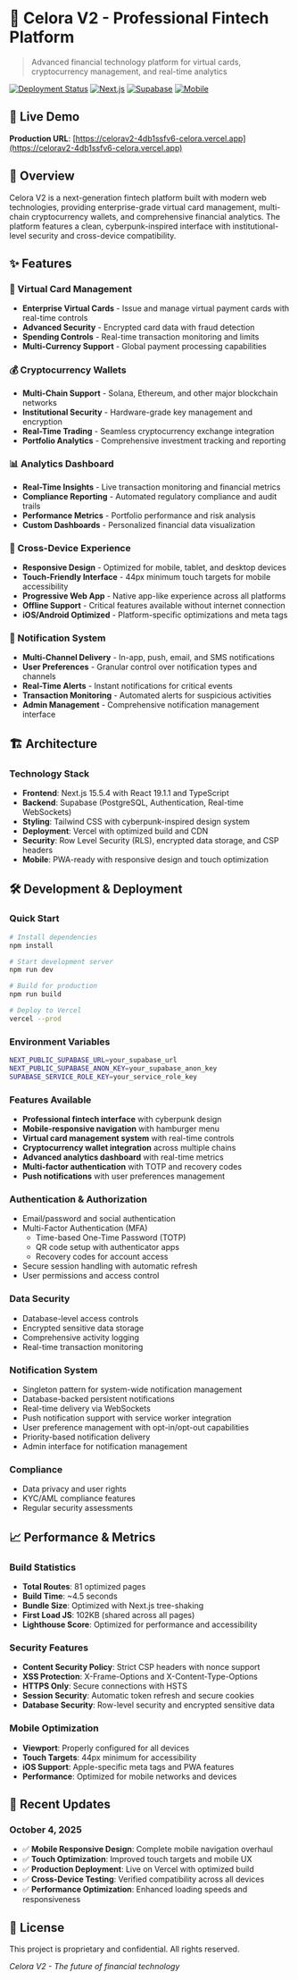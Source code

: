 # 🌊 Celora V2 - Professional Fintech Platform

> Advanced financial technology platform for virtual cards, cryptocurrency management, and real-time analytics

[![Deployment Status](https://img.shields.io/badge/Status-Live-brightgreen)](https://celorav2-4db1ssfv6-celora.vercel.app)
[![Next.js](https://img.shields.io/badge/Next.js-15.5.4-black)](https://nextjs.org/)
[![Supabase](https://img.shields.io/badge/Supabase-Ready-green)](https://supabase.com/)
[![Mobile](https://img.shields.io/badge/Mobile-Responsive-blue)](https://celorav2-4db1ssfv6-celora.vercel.app)

## 🚀 Live Demo

**Production URL**: [https://celorav2-4db1ssfv6-celora.vercel.app](https://celorav2-4db1ssfv6-celora.vercel.app)

## 🎯 Overview

Celora V2 is a next-generation fintech platform built with modern web technologies, providing enterprise-grade virtual card management, multi-chain cryptocurrency wallets, and comprehensive financial analytics. The platform features a clean, cyberpunk-inspired interface with institutional-level security and cross-device compatibility.

## ✨ Features

### 🏦 Virtual Card Management
- **Enterprise Virtual Cards** - Issue and manage virtual payment cards with real-time controls
- **Advanced Security** - Encrypted card data with fraud detection
- **Spending Controls** - Real-time transaction monitoring and limits
- **Multi-Currency Support** - Global payment processing capabilities

### 💰 Cryptocurrency Wallets  
- **Multi-Chain Support** - Solana, Ethereum, and other major blockchain networks
- **Institutional Security** - Hardware-grade key management and encryption
- **Real-Time Trading** - Seamless cryptocurrency exchange integration
- **Portfolio Analytics** - Comprehensive investment tracking and reporting

### 📊 Analytics Dashboard
- **Real-Time Insights** - Live transaction monitoring and financial metrics
- **Compliance Reporting** - Automated regulatory compliance and audit trails
- **Performance Metrics** - Portfolio performance and risk analysis
- **Custom Dashboards** - Personalized financial data visualization

### 📱 Cross-Device Experience
- **Responsive Design** - Optimized for mobile, tablet, and desktop devices
- **Touch-Friendly Interface** - 44px minimum touch targets for mobile accessibility
- **Progressive Web App** - Native app-like experience across all platforms
- **Offline Support** - Critical features available without internet connection
- **iOS/Android Optimized** - Platform-specific optimizations and meta tags

### 🔔 Notification System
- **Multi-Channel Delivery** - In-app, push, email, and SMS notifications
- **User Preferences** - Granular control over notification types and channels
- **Real-Time Alerts** - Instant notifications for critical events
- **Transaction Monitoring** - Automated alerts for suspicious activities
- **Admin Management** - Comprehensive notification management interface

## 🏗️ Architecture

### Technology Stack
- **Frontend**: Next.js 15.5.4 with React 19.1.1 and TypeScript
- **Backend**: Supabase (PostgreSQL, Authentication, Real-time WebSockets)
- **Styling**: Tailwind CSS with cyberpunk-inspired design system
- **Deployment**: Vercel with optimized build and CDN
- **Security**: Row Level Security (RLS), encrypted data storage, and CSP headers
- **Mobile**: PWA-ready with responsive design and touch optimization



## 🛠️ Development & Deployment

### Quick Start
```bash
# Install dependencies
npm install

# Start development server
npm run dev

# Build for production
npm run build

# Deploy to Vercel
vercel --prod
```

### Environment Variables
```bash
NEXT_PUBLIC_SUPABASE_URL=your_supabase_url
NEXT_PUBLIC_SUPABASE_ANON_KEY=your_supabase_anon_key
SUPABASE_SERVICE_ROLE_KEY=your_service_role_key
```

### Features Available
- **Professional fintech interface** with cyberpunk design
- **Mobile-responsive navigation** with hamburger menu
- **Virtual card management system** with real-time controls  
- **Cryptocurrency wallet integration** across multiple chains
- **Advanced analytics dashboard** with real-time metrics
- **Multi-factor authentication** with TOTP and recovery codes
- **Push notifications** with user preferences management


### Authentication & Authorization
- Email/password and social authentication
- Multi-Factor Authentication (MFA)
  - Time-based One-Time Password (TOTP)
  - QR code setup with authenticator apps
  - Recovery codes for account access
- Secure session handling with automatic refresh
- User permissions and access control

### Data Security
- Database-level access controls
- Encrypted sensitive data storage
- Comprehensive activity logging
- Real-time transaction monitoring

### Notification System
- Singleton pattern for system-wide notification management
- Database-backed persistent notifications
- Real-time delivery via WebSockets
- Push notification support with service worker integration
- User preference management with opt-in/opt-out capabilities
- Priority-based notification delivery
- Admin interface for notification management

### Compliance
- Data privacy and user rights
- KYC/AML compliance features
- Regular security assessments

## 📈 Performance & Metrics

### Build Statistics
- **Total Routes**: 81 optimized pages
- **Build Time**: ~4.5 seconds
- **Bundle Size**: Optimized with Next.js tree-shaking
- **First Load JS**: 102KB (shared across all pages)
- **Lighthouse Score**: Optimized for performance and accessibility

### Security Features
- **Content Security Policy**: Strict CSP headers with nonce support
- **XSS Protection**: X-Frame-Options and X-Content-Type-Options
- **HTTPS Only**: Secure connections with HSTS
- **Session Security**: Automatic token refresh and secure cookies
- **Database Security**: Row-level security and encrypted sensitive data

### Mobile Optimization
- **Viewport**: Properly configured for all devices
- **Touch Targets**: 44px minimum for accessibility
- **iOS Support**: Apple-specific meta tags and PWA features
- **Performance**: Optimized for mobile networks and devices

## 🚀 Recent Updates

### October 4, 2025
- ✅ **Mobile Responsive Design**: Complete mobile navigation overhaul
- ✅ **Touch Optimization**: Improved touch targets and mobile UX
- ✅ **Production Deployment**: Live on Vercel with optimized build
- ✅ **Cross-Device Testing**: Verified compatibility across all devices
- ✅ **Performance Optimization**: Enhanced loading speeds and responsiveness

## 📝 License

This project is proprietary and confidential. All rights reserved.


*Celora V2 - The future of financial technology*
